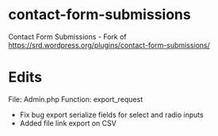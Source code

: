 # contact-form-submissions
Contact Form Submissions - Fork of https://srd.wordpress.org/plugins/contact-form-submissions/

# Edits
File: Admin.php
Function: export_request
- Fix bug export serialize fields for select and radio inputs
- Added file link export on CSV